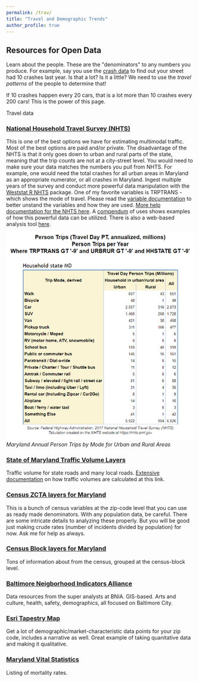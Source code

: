 ```yaml
---
permalink: /trav/
title: "Travel and Demographic Trends"
author_profile: true
---
```

## Resources for Open Data

Learn about the people. These are the "denominators" to any numbers you produce. For example, say you use the [crash data](https://dkt101.github.io/dkt101/markdown/) to find out your street had 10 crashes last year. Is that a lot? Is it a little? We need to use the _travel patterns_ of the people to determine that! 

If 10 crashes happen every 20 cars, that is a lot more than 10 crashes every 200 cars! This is the power of this page. 

Travel data
### [National Household Travel Survey (NHTS)](https://nhts.ornl.gov/)
This is one of the best options we have for estimating multimodal traffic. Most of the best options are paid and/or private. 
The disadvantage of the NHTS is that it only goes down to urban and rural parts of the state, meaning that the trip counts are not at a city-street level. 
You would need to make sure your data matches the numbers you pull from NHTS. For example, one would need the total crashes for all urban areas in Maryland as an appropriate numerator, or all crashes in Maryland. 
Ingest multiple years of the survey and conduct more powerful data manipulation with the [Weststat R NHTS](https://github.com/Westat-Transportation/summarizeNHTS) package. One of my favorite variables is TRPTRANS - which shows the mode of travel. Please read the [variable documentation](https://nhts.ornl.gov/assets/codebook.pdf) to better unstand the variables and how they are used. 
[More help documentation for the NHTS here](https://nhts.ornl.gov/documentation.shtml). A [compendum](https://nhts.ornl.gov/compendium) of uses shows examples of how this powerful data can be utilized. There is also a web-based analysis tool [here](https://nhts.ornl.gov/tools.shtml).

![](https://raw.githubusercontent.com/dkt101/dkt101/master/images/nhtssample.PNG)
_Maryland Annual Person Trips by Mode for Urban and Rural Areas_

### [State of Maryland Traffic Volume Layers](https://www.arcgis.com/home/item.html?id=3f4b959826c34480be3e4740e4ee025f)
Traffic volume for state roads and many local roads. [Extensive documentation](https://www.roads.maryland.gov/oppen/DSED%20Traffic%20Monitoring%20System%20Program.pdf) on how traffic volumes are calculated at this link. 

### [Census ZCTA layers for Maryland](https://data.imap.maryland.gov/datasets/eb706b48117b43d482c63d02017fc3ff_1) 
This is a bunch of census variables at the zip-code level that you can use as ready made denominators.
With any population data, be careful. There are some intricate details to analyzing these properly. But you will be good just making crude rates (number of incidents divided by population) for now. Ask me for help as always. 
### [Census Block layers for Maryland](https://geodata.md.gov/imap/rest/services/Demographics/MD_CensusBoundaries/MapServer)
Tons of information about from the census, grouped at the census-block level. 

### [Baltimore Neigborhood Indicators Alliance](https://data-bniajfi.opendata.arcgis.com/)
Data resources from the super analysts at BNIA. GIS-based. Arts and culture, health, safety, demographics, all focused on Baltimore City. 

### [Esri Tapestry Map](https://www.esri.com/en-us/arcgis/products/tapestry-segmentation/zip-lookup)
Get a lot of demographic/market-characteristic data points for your zip code, includes a narrative as well. Great example of taking quanitative data and making it qualitative. 

### [Maryland Vital Statistics](https://geodata.md.gov/imap/rest/services/Health/MD_VitalStatistics/FeatureServer)
Listing of mortality rates.

